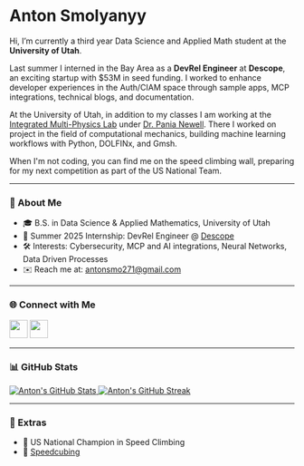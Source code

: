 # Anton Smolyanyy

Hi, I’m currently a third year Data Science and Applied Math student at the **University of Utah**. 

Last summer I interned in the Bay Area as a **DevRel Engineer** at **Descope**, an exciting startup with $53M in seed funding. I worked to enhance developer experiences in the Auth/CIAM space through sample apps, MCP integrations, technical blogs, and documentation.

At the University of Utah, in addition to my classes I am working at the [Integrated Multi-Physics Lab](https://newell.mech.utah.edu/) under [Dr. Pania Newell](https://www.mech.utah.edu/directory/faculty/pania-newell/). There I worked on project in the field of computational mechanics, building machine learning workflows with Python, DOLFINx, and Gmsh. 

When I'm not coding, you can find me on the speed climbing wall, preparing for my next competition as part of the US National Team. 

---

### 📍 About Me

- 🎓 B.S. in Data Science & Applied Mathematics, University of Utah
- 💼 Summer 2025 Internship: DevRel Engineer @ [Descope](https://descope.com)   
- 🛠️ Interests: Cybersecurity, MCP and AI integrations, Neural Networks, Data Driven Processes  
- ✉️ Reach me at: [antonsmo271@gmail.com](mailto:antonsmo271@gmail.com)

---

### 🌐 Connect with Me

<p align="left">
  <a href="https://github.com/antonsmolyanyy"><img src="https://raw.githubusercontent.com/danielcranney/readme-generator/main/public/icons/socials/github.svg" width="32" height="32" /></a>
  <a href="https://www.linkedin.com/in/anton-smolyanyy-a38ba0217"><img src="https://raw.githubusercontent.com/danielcranney/readme-generator/main/public/icons/socials/linkedin.svg" width="32" height="32" /></a>
</p>

---

### 📊 GitHub Stats

<a href="https://github.com/antonsmolyanyy">
  <img src="https://github-readme-stats.vercel.app/api?username=antonsmolyanyy&show_icons=true&count_private=true&theme=github_dark&hide_border=true" alt="Anton's GitHub Stats" />
</a>

<a href="https://github.com/antonsmolyanyy">
  <img src="https://github-readme-streak-stats.herokuapp.com/?user=antonsmolyanyy&theme=github-dark&hide_border=true" alt="Anton's GitHub Streak" />
</a>

---

### 🏅 Extras

- 🧗 US National Champion in Speed Climbing  
- 🧩 [Speedcubing](https://www.worldcubeassociation.org/persons/2016SMOL01)
